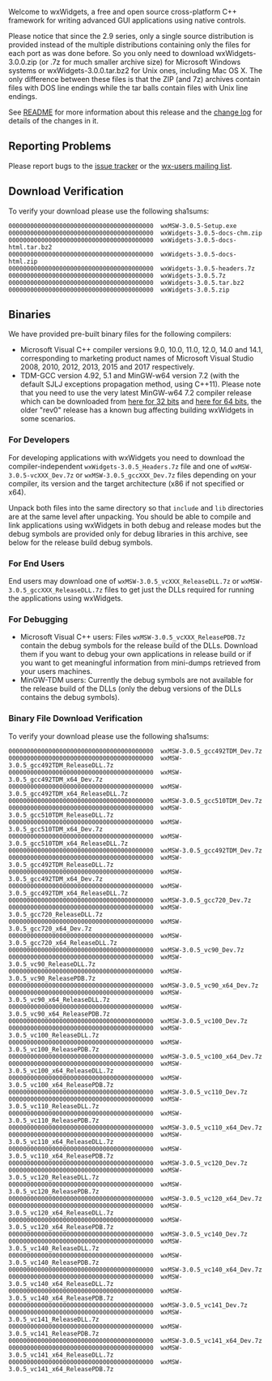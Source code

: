 Welcome to wxWidgets, a free and open source cross-platform C++ framework for writing advanced GUI applications using native controls.

Please notice that since the 2.9 series, only a single source distribution is provided instead of the multiple distributions containing only the files for each port as was done before. So you only need to download wxWidgets-3.0.0.zip (or .7z for much smaller archive size) for Microsoft Windows systems or wxWidgets-3.0.0.tar.bz2 for Unix ones, including Mac OS X. The only difference between these files is that the ZIP (and 7z) archives contain files with DOS line endings while the tar balls contain files with Unix line endings.

See [README](https://raw.githubusercontent.com/wxWidgets/wxWidgets/v3.0.5/docs/readme.txt) for more information about this release and the [change log](https://raw.githubusercontent.com/wxWidgets/wxWidgets/v3.0.5/docs/changes.txt) for details of the changes in it.

## Reporting Problems

Please report bugs to the [issue tracker](http://trac.wxwidgets.org/newticket) or the [wx-users mailing list](http://groups.google.com/group/wx-users).

## Download Verification

To verify your download please use the following sha1sums:

```
0000000000000000000000000000000000000000  wxMSW-3.0.5-Setup.exe
0000000000000000000000000000000000000000  wxWidgets-3.0.5-docs-chm.zip
0000000000000000000000000000000000000000  wxWidgets-3.0.5-docs-html.tar.bz2
0000000000000000000000000000000000000000  wxWidgets-3.0.5-docs-html.zip
0000000000000000000000000000000000000000  wxWidgets-3.0.5-headers.7z
0000000000000000000000000000000000000000  wxWidgets-3.0.5.7z
0000000000000000000000000000000000000000  wxWidgets-3.0.5.tar.bz2
0000000000000000000000000000000000000000  wxWidgets-3.0.5.zip
```

## Binaries

We have provided pre-built binary files for the following compilers:

* Microsoft Visual C++ compiler versions 9.0, 10.0, 11.0, 12.0, 14.0 and 14.1, corresponding to marketing product names of Microsoft Visual Studio 2008, 2010, 2012, 2013, 2015 and 2017 respectively.
* TDM-GCC version 4.92, 5.1 and MinGW-w64 version 7.2 (with the default SJLJ exceptions propagation method, using C++11). Please note that you need to use the very latest MinGW-w64 7.2 compiler release which can be downloaded from [here for 32 bits](https://sourceforge.net/projects/mingw-w64/files/Toolchains%20targetting%20Win32/Personal%20Builds/mingw-builds/7.2.0/threads-win32/sjlj/i686-7.2.0-release-win32-sjlj-rt_v5-rev1.7z/download) and [here for 64 bits](https://sourceforge.net/projects/mingw-w64/files/Toolchains%20targetting%20Win64/Personal%20Builds/mingw-builds/7.2.0/threads-win32/seh/x86_64-7.2.0-release-win32-seh-rt_v5-rev1.7z/download), the older "rev0" release has a known bug affecting building wxWidgets in some scenarios.

### For Developers

For developing applications with wxWidgets you need to download the compiler-independent `wxWidgets-3.0.5_Headers.7z` file and one of `wxMSW-3.0.5-vcXXX_Dev.7z` or `wxMSW-3.0.5_gccXXX_Dev.7z` files depending on your compiler, its version and the target architecture (x86 if not specified or x64).

Unpack both files into the same directory so that `include` and `lib` directories are at the same level after unpacking. You should be able to compile and link applications using wxWidgets in both debug and release modes but the debug symbols are provided only for debug libraries in this archive, see below for the release build debug symbols.

### For End Users

End users may download one of `wxMSW-3.0.5_vcXXX_ReleaseDLL.7z` or `wxMSW-3.0.5_gccXXX_ReleaseDLL.7z` files to get just the DLLs required for running the applications using wxWidgets.

### For Debugging

* Microsoft Visual C++ users: Files `wxMSW-3.0.5_vcXXX_ReleasePDB.7z` contain the debug symbols for the release build of the DLLs. Download them if you want to debug your own applications in release build or if you want to get meaningful information from mini-dumps retrieved from your users machines.
* MinGW-TDM users: Currently the debug symbols are not available for the release build of the DLLs (only the debug versions of the DLLs contains the debug symbols).

### Binary File Download Verification

To verify your download please use the following sha1sums:

```
0000000000000000000000000000000000000000  wxMSW-3.0.5_gcc492TDM_Dev.7z
0000000000000000000000000000000000000000  wxMSW-3.0.5_gcc492TDM_ReleaseDLL.7z
0000000000000000000000000000000000000000  wxMSW-3.0.5_gcc492TDM_x64_Dev.7z
0000000000000000000000000000000000000000  wxMSW-3.0.5_gcc492TDM_x64_ReleaseDLL.7z
0000000000000000000000000000000000000000  wxMSW-3.0.5_gcc510TDM_Dev.7z
0000000000000000000000000000000000000000  wxMSW-3.0.5_gcc510TDM_ReleaseDLL.7z
0000000000000000000000000000000000000000  wxMSW-3.0.5_gcc510TDM_x64_Dev.7z
0000000000000000000000000000000000000000  wxMSW-3.0.5_gcc510TDM_x64_ReleaseDLL.7z
0000000000000000000000000000000000000000  wxMSW-3.0.5_gcc492TDM_Dev.7z
0000000000000000000000000000000000000000  wxMSW-3.0.5_gcc492TDM_ReleaseDLL.7z
0000000000000000000000000000000000000000  wxMSW-3.0.5_gcc492TDM_x64_Dev.7z
0000000000000000000000000000000000000000  wxMSW-3.0.5_gcc492TDM_x64_ReleaseDLL.7z
0000000000000000000000000000000000000000  wxMSW-3.0.5_gcc720_Dev.7z
0000000000000000000000000000000000000000  wxMSW-3.0.5_gcc720_ReleaseDLL.7z
0000000000000000000000000000000000000000  wxMSW-3.0.5_gcc720_x64_Dev.7z
0000000000000000000000000000000000000000  wxMSW-3.0.5_gcc720_x64_ReleaseDLL.7z
0000000000000000000000000000000000000000  wxMSW-3.0.5_vc90_Dev.7z
0000000000000000000000000000000000000000  wxMSW-3.0.5_vc90_ReleaseDLL.7z
0000000000000000000000000000000000000000  wxMSW-3.0.5_vc90_ReleasePDB.7z
0000000000000000000000000000000000000000  wxMSW-3.0.5_vc90_x64_Dev.7z
0000000000000000000000000000000000000000  wxMSW-3.0.5_vc90_x64_ReleaseDLL.7z
0000000000000000000000000000000000000000  wxMSW-3.0.5_vc90_x64_ReleasePDB.7z
0000000000000000000000000000000000000000  wxMSW-3.0.5_vc100_Dev.7z
0000000000000000000000000000000000000000  wxMSW-3.0.5_vc100_ReleaseDLL.7z
0000000000000000000000000000000000000000  wxMSW-3.0.5_vc100_ReleasePDB.7z
0000000000000000000000000000000000000000  wxMSW-3.0.5_vc100_x64_Dev.7z
0000000000000000000000000000000000000000  wxMSW-3.0.5_vc100_x64_ReleaseDLL.7z
0000000000000000000000000000000000000000  wxMSW-3.0.5_vc100_x64_ReleasePDB.7z
0000000000000000000000000000000000000000  wxMSW-3.0.5_vc110_Dev.7z
0000000000000000000000000000000000000000  wxMSW-3.0.5_vc110_ReleaseDLL.7z
0000000000000000000000000000000000000000  wxMSW-3.0.5_vc110_ReleasePDB.7z
0000000000000000000000000000000000000000  wxMSW-3.0.5_vc110_x64_Dev.7z
0000000000000000000000000000000000000000  wxMSW-3.0.5_vc110_x64_ReleaseDLL.7z
0000000000000000000000000000000000000000  wxMSW-3.0.5_vc110_x64_ReleasePDB.7z
0000000000000000000000000000000000000000  wxMSW-3.0.5_vc120_Dev.7z
0000000000000000000000000000000000000000  wxMSW-3.0.5_vc120_ReleaseDLL.7z
0000000000000000000000000000000000000000  wxMSW-3.0.5_vc120_ReleasePDB.7z
0000000000000000000000000000000000000000  wxMSW-3.0.5_vc120_x64_Dev.7z
0000000000000000000000000000000000000000  wxMSW-3.0.5_vc120_x64_ReleaseDLL.7z
0000000000000000000000000000000000000000  wxMSW-3.0.5_vc120_x64_ReleasePDB.7z
0000000000000000000000000000000000000000  wxMSW-3.0.5_vc140_Dev.7z
0000000000000000000000000000000000000000  wxMSW-3.0.5_vc140_ReleaseDLL.7z
0000000000000000000000000000000000000000  wxMSW-3.0.5_vc140_ReleasePDB.7z
0000000000000000000000000000000000000000  wxMSW-3.0.5_vc140_x64_Dev.7z
0000000000000000000000000000000000000000  wxMSW-3.0.5_vc140_x64_ReleaseDLL.7z
0000000000000000000000000000000000000000  wxMSW-3.0.5_vc140_x64_ReleasePDB.7z
0000000000000000000000000000000000000000  wxMSW-3.0.5_vc141_Dev.7z
0000000000000000000000000000000000000000  wxMSW-3.0.5_vc141_ReleaseDLL.7z
0000000000000000000000000000000000000000  wxMSW-3.0.5_vc141_ReleasePDB.7z
0000000000000000000000000000000000000000  wxMSW-3.0.5_vc141_x64_Dev.7z
0000000000000000000000000000000000000000  wxMSW-3.0.5_vc141_x64_ReleaseDLL.7z
0000000000000000000000000000000000000000  wxMSW-3.0.5_vc141_x64_ReleasePDB.7z
```
